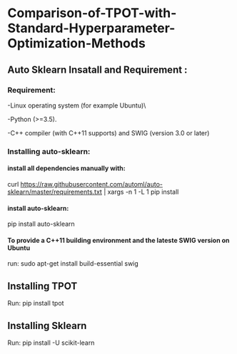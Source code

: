 # Comparison-of-TPOT-with-Standard-Hyperparameter-Optimization-Methods

## Auto Sklearn Insatall and Requirement :

### Requirement:
-Linux operating system (for example Ubuntu)\

-Python (>=3.5).

-C++ compiler (with C++11 supports) and SWIG (version 3.0 or later)


### Installing auto-sklearn:
#### install all dependencies manually with:
curl https://raw.githubusercontent.com/automl/auto-sklearn/master/requirements.txt | xargs -n 1 -L 1 pip install

#### install auto-sklearn:
pip install auto-sklearn


#### To provide a C++11 building environment and the lateste SWIG version on Ubuntu
run: sudo apt-get install build-essential swig


## Installing TPOT
Run: pip install tpot
## Installing Sklearn
Run: pip install -U scikit-learn
